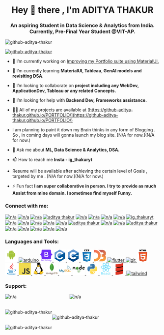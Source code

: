 <h1 align="center">Hey 👋 there , I'm ADITYA THAKUR</h1>
<h3 align="center">An aspiring Student in Data Science & Analytics from India. Currently, Pre-Final Year Student @VIT-AP.</h3>

<p align="left"> <img src="https://komarev.com/ghpvc/?username=github-aditya-thakur&label=Profile%20views&color=0e75b6&style=flat" alt="github-aditya-thakur" /> </p>

<p align="left"> <a href="https://github.com/ryo-ma/github-profile-trophy"><img src="https://github-profile-trophy.vercel.app/?username=github-aditya-thakur" alt="github-aditya-thakur" /></a> </p>

- 🔭 I’m currently working on [Improving my Portfolio suite using MaterialUI.](https://github-aditya-thakur.github.io/PORTFOLIO/)

- 🌱 I’m currently learning **MaterialUI, Tableau, GenAI models and revisiting DSA.**

- 👯 I’m looking to collaborate on **project including any WebDev, ApplicationDev, Tableau or any related Concepts.**

- 🤝 I’m looking for help with **Backend Dev, Frameworks assistance.**

- 👨‍💻 All of my projects are available at [https://github-aditya-thakur.github.io/PORTFOLIO/](https://github-aditya-thakur.github.io/PORTFOLIO/)

- I am planning to paint it down my Brain thinks in any form of Blogging . So , in coming days will gonna launch my blog site. [N/A for now.](N/A for now.)

- 💬 Ask me about **ML, Data Science & Analytics, DSA.**

- 📫 How to reach me **Insta - ig_thakuryt**

- Resume will be available after achieving the certain level of Goals , targeted by me . [N/A for now.](N/A for now.)

- ⚡ Fun fact **I am super collaborative in person. I try to provide as much Assist from mine domain. I sometimes find myself Funny.**

<h3 align="left">Connect with me:</h3>
<p align="left">
<a href="https://codepen.io/n/a" target="blank"><img align="center" src="https://raw.githubusercontent.com/rahuldkjain/github-profile-readme-generator/master/src/images/icons/Social/codepen.svg" alt="n/a" height="30" width="40" /></a>
<a href="https://dev.to/n/a" target="blank"><img align="center" src="https://raw.githubusercontent.com/rahuldkjain/github-profile-readme-generator/master/src/images/icons/Social/devto.svg" alt="n/a" height="30" width="40" /></a>
<a href="https://twitter.com/n/a" target="blank"><img align="center" src="https://raw.githubusercontent.com/rahuldkjain/github-profile-readme-generator/master/src/images/icons/Social/twitter.svg" alt="n/a" height="30" width="40" /></a>
<a href="https://linkedin.com/in/aditya thakur" target="blank"><img align="center" src="https://raw.githubusercontent.com/rahuldkjain/github-profile-readme-generator/master/src/images/icons/Social/linked-in-alt.svg" alt="aditya thakur" height="30" width="40" /></a>
<a href="https://stackoverflow.com/users/n/a" target="blank"><img align="center" src="https://raw.githubusercontent.com/rahuldkjain/github-profile-readme-generator/master/src/images/icons/Social/stack-overflow.svg" alt="n/a" height="30" width="40" /></a>
<a href="https://codesandbox.com/n/a" target="blank"><img align="center" src="https://raw.githubusercontent.com/rahuldkjain/github-profile-readme-generator/master/src/images/icons/Social/codesandbox.svg" alt="n/a" height="30" width="40" /></a>
<a href="https://kaggle.com/n/a" target="blank"><img align="center" src="https://raw.githubusercontent.com/rahuldkjain/github-profile-readme-generator/master/src/images/icons/Social/kaggle.svg" alt="n/a" height="30" width="40" /></a>
<a href="https://fb.com/n/a" target="blank"><img align="center" src="https://raw.githubusercontent.com/rahuldkjain/github-profile-readme-generator/master/src/images/icons/Social/facebook.svg" alt="n/a" height="30" width="40" /></a>
<a href="https://instagram.com/ig_thakuryt" target="blank"><img align="center" src="https://raw.githubusercontent.com/rahuldkjain/github-profile-readme-generator/master/src/images/icons/Social/instagram.svg" alt="ig_thakuryt" height="30" width="40" /></a>
<a href="https://dribbble.com/n/a" target="blank"><img align="center" src="https://raw.githubusercontent.com/rahuldkjain/github-profile-readme-generator/master/src/images/icons/Social/dribbble.svg" alt="n/a" height="30" width="40" /></a>
<a href="https://www.behance.net/n/a" target="blank"><img align="center" src="https://raw.githubusercontent.com/rahuldkjain/github-profile-readme-generator/master/src/images/icons/Social/behance.svg" alt="n/a" height="30" width="40" /></a>
<a href="https://hashnode.com/n/a" target="blank"><img align="center" src="https://raw.githubusercontent.com/rahuldkjain/github-profile-readme-generator/master/src/images/icons/Social/hashnode.svg" alt="n/a" height="30" width="40" /></a>
<a href="https://medium.com/n/a" target="blank"><img align="center" src="https://raw.githubusercontent.com/rahuldkjain/github-profile-readme-generator/master/src/images/icons/Social/medium.svg" alt="n/a" height="30" width="40" /></a>
<a href="https://www.youtube.com/c/n/a" target="blank"><img align="center" src="https://raw.githubusercontent.com/rahuldkjain/github-profile-readme-generator/master/src/images/icons/Social/youtube.svg" alt="n/a" height="30" width="40" /></a>
<a href="https://www.codechef.com/users/aditya thakur" target="blank"><img align="center" src="https://cdn.jsdelivr.net/npm/simple-icons@3.1.0/icons/codechef.svg" alt="aditya thakur" height="30" width="40" /></a>
<a href="https://www.hackerrank.com/n/a" target="blank"><img align="center" src="https://raw.githubusercontent.com/rahuldkjain/github-profile-readme-generator/master/src/images/icons/Social/hackerrank.svg" alt="n/a" height="30" width="40" /></a>
<a href="https://codeforces.com/profile/n/a" target="blank"><img align="center" src="https://raw.githubusercontent.com/rahuldkjain/github-profile-readme-generator/master/src/images/icons/Social/codeforces.svg" alt="n/a" height="30" width="40" /></a>
<a href="https://www.leetcode.com/aditya thakur" target="blank"><img align="center" src="https://raw.githubusercontent.com/rahuldkjain/github-profile-readme-generator/master/src/images/icons/Social/leet-code.svg" alt="aditya thakur" height="30" width="40" /></a>
<a href="https://www.hackerearth.com/n/a" target="blank"><img align="center" src="https://raw.githubusercontent.com/rahuldkjain/github-profile-readme-generator/master/src/images/icons/Social/hackerearth.svg" alt="n/a" height="30" width="40" /></a>
<a href="https://auth.geeksforgeeks.org/user/n/a" target="blank"><img align="center" src="https://raw.githubusercontent.com/rahuldkjain/github-profile-readme-generator/master/src/images/icons/Social/geeks-for-geeks.svg" alt="n/a" height="30" width="40" /></a>
<a href="https://www.topcoder.com/members/n/a" target="blank"><img align="center" src="https://raw.githubusercontent.com/rahuldkjain/github-profile-readme-generator/master/src/images/icons/Social/topcoder.svg" alt="n/a" height="30" width="40" /></a>
<a href="https://discord.gg/n/a" target="blank"><img align="center" src="https://raw.githubusercontent.com/rahuldkjain/github-profile-readme-generator/master/src/images/icons/Social/discord.svg" alt="n/a" height="30" width="40" /></a>
<a href="/n/a" target="blank"><img align="center" src="https://raw.githubusercontent.com/rahuldkjain/github-profile-readme-generator/master/src/images/icons/Social/rss.svg" alt="n/a" height="30" width="40" /></a>
</p>

<h3 align="left">Languages and Tools:</h3>
<p align="left"> <a href="https://developer.android.com" target="_blank" rel="noreferrer"> <img src="https://raw.githubusercontent.com/devicons/devicon/master/icons/android/android-original-wordmark.svg" alt="android" width="40" height="40"/> </a> <a href="https://www.arduino.cc/" target="_blank" rel="noreferrer"> <img src="https://cdn.worldvectorlogo.com/logos/arduino-1.svg" alt="arduino" width="40" height="40"/> </a> <a href="https://getbootstrap.com" target="_blank" rel="noreferrer"> <img src="https://raw.githubusercontent.com/devicons/devicon/master/icons/bootstrap/bootstrap-plain-wordmark.svg" alt="bootstrap" width="40" height="40"/> </a> <a href="https://www.cprogramming.com/" target="_blank" rel="noreferrer"> <img src="https://raw.githubusercontent.com/devicons/devicon/master/icons/c/c-original.svg" alt="c" width="40" height="40"/> </a> <a href="https://www.w3schools.com/cpp/" target="_blank" rel="noreferrer"> <img src="https://raw.githubusercontent.com/devicons/devicon/master/icons/cplusplus/cplusplus-original.svg" alt="cplusplus" width="40" height="40"/> </a> <a href="https://www.w3schools.com/css/" target="_blank" rel="noreferrer"> <img src="https://raw.githubusercontent.com/devicons/devicon/master/icons/css3/css3-original-wordmark.svg" alt="css3" width="40" height="40"/> </a> <a href="https://d3js.org/" target="_blank" rel="noreferrer"> <img src="https://raw.githubusercontent.com/devicons/devicon/master/icons/d3js/d3js-original.svg" alt="d3js" width="40" height="40"/> </a> <a href="https://flutter.dev" target="_blank" rel="noreferrer"> <img src="https://www.vectorlogo.zone/logos/flutterio/flutterio-icon.svg" alt="flutter" width="40" height="40"/> </a> <a href="https://git-scm.com/" target="_blank" rel="noreferrer"> <img src="https://www.vectorlogo.zone/logos/git-scm/git-scm-icon.svg" alt="git" width="40" height="40"/> </a> <a href="https://www.w3.org/html/" target="_blank" rel="noreferrer"> <img src="https://raw.githubusercontent.com/devicons/devicon/master/icons/html5/html5-original-wordmark.svg" alt="html5" width="40" height="40"/> </a> <a href="https://www.java.com" target="_blank" rel="noreferrer"> <img src="https://raw.githubusercontent.com/devicons/devicon/master/icons/java/java-original.svg" alt="java" width="40" height="40"/> </a> <a href="https://developer.mozilla.org/en-US/docs/Web/JavaScript" target="_blank" rel="noreferrer"> <img src="https://raw.githubusercontent.com/devicons/devicon/master/icons/javascript/javascript-original.svg" alt="javascript" width="40" height="40"/> </a> <a href="https://www.linux.org/" target="_blank" rel="noreferrer"> <img src="https://raw.githubusercontent.com/devicons/devicon/master/icons/linux/linux-original.svg" alt="linux" width="40" height="40"/> </a> <a href="https://www.mongodb.com/" target="_blank" rel="noreferrer"> <img src="https://raw.githubusercontent.com/devicons/devicon/master/icons/mongodb/mongodb-original-wordmark.svg" alt="mongodb" width="40" height="40"/> </a> <a href="https://www.mysql.com/" target="_blank" rel="noreferrer"> <img src="https://raw.githubusercontent.com/devicons/devicon/master/icons/mysql/mysql-original-wordmark.svg" alt="mysql" width="40" height="40"/> </a> <a href="https://nodejs.org" target="_blank" rel="noreferrer"> <img src="https://raw.githubusercontent.com/devicons/devicon/master/icons/nodejs/nodejs-original-wordmark.svg" alt="nodejs" width="40" height="40"/> </a> <a href="https://www.python.org" target="_blank" rel="noreferrer"> <img src="https://raw.githubusercontent.com/devicons/devicon/master/icons/python/python-original.svg" alt="python" width="40" height="40"/> </a> <a href="https://reactjs.org/" target="_blank" rel="noreferrer"> <img src="https://raw.githubusercontent.com/devicons/devicon/master/icons/react/react-original-wordmark.svg" alt="react" width="40" height="40"/> </a> <a href="https://www.scala-lang.org" target="_blank" rel="noreferrer"> <img src="https://raw.githubusercontent.com/devicons/devicon/master/icons/scala/scala-original.svg" alt="scala" width="40" height="40"/> </a> <a href="https://tailwindcss.com/" target="_blank" rel="noreferrer"> <img src="https://www.vectorlogo.zone/logos/tailwindcss/tailwindcss-icon.svg" alt="tailwind" width="40" height="40"/> </a> </p>

<h3 align="left">Support:</h3>
<p><a href="https://www.buymeacoffee.com/n/a"> <img align="left" src="https://cdn.buymeacoffee.com/buttons/v2/default-yellow.png" height="50" width="210" alt="n/a" /></a><a href="https://ko-fi.com/n/a"> <img align="left" src="https://cdn.ko-fi.com/cdn/kofi3.png?v=3" height="50" width="210" alt="n/a" /></a></p><br><br>

<p><img align="left" src="https://github-readme-stats.vercel.app/api/top-langs?username=github-aditya-thakur&show_icons=true&locale=en&layout=compact" alt="github-aditya-thakur" /></p>

<p>&nbsp;<img align="center" src="https://github-readme-stats.vercel.app/api?username=github-aditya-thakur&show_icons=true&locale=en" alt="github-aditya-thakur" /></p>

<p><img align="center" src="https://github-readme-streak-stats.herokuapp.com/?user=github-aditya-thakur&" alt="github-aditya-thakur" /></p>
